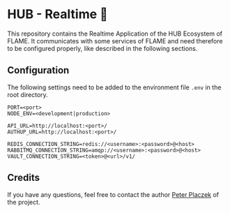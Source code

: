 # HUB - Realtime 🚄

This repository contains the Realtime Application of the HUB Ecosystem of FLAME.
It communicates with some services of FLAME and need therefore to be configured properly, like described
in the following sections.

## Configuration
The following settings need to be added to the environment file `.env` in the root directory.
```
PORT=<port>
NODE_ENV=<development|production>

API_URL=http://localhost:<port>/
AUTHUP_URL=http://localhost:<port>/

REDIS_CONNECTION_STRING=redis://<username>:<password>@<host>
RABBITMQ_CONNECTION_STRING=amqp://<username>:<password>@<host>
VAULT_CONNECTION_STRING=<token>@<url>/v1/
```

## Credits
If you have any questions, feel free to contact the author [Peter Placzek](https://github.com/Tada5hi) of the project.
